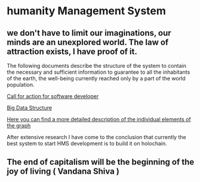 # humanity Management System

we don't have to limit our imaginations, our minds are an unexplored world. The law of attraction exists, I have proof of it. 
-
The following documents describe the structure of the system to contain the necessary and sufficient information to guarantee to all the inhabitants of the earth, the well-being currently reached only by a part of the world population. 


[Call for action for software developer](https://drive.google.com/open?id=1B5oT0qwzCj3iekJujmUrhY3zGFYx0UOf)

[Big Data Structure](https://drive.google.com/file/d/14Ya13sM_8SvwcYgYqrexub9eICXsY-yN/view?usp=sharing)

[Here you can find a more detailed description of the individual elements of the graph](https://drive.google.com/open?id=1tBndSxFD6-okAaiGxkT4Iz9NLDSOlddd)


After extensive research I have come to the conclusion that currently the best system to start HMS development is to build it on holochain.

The end of capitalism will be the beginning of the joy of living  ( Vandana Shiva )
-
